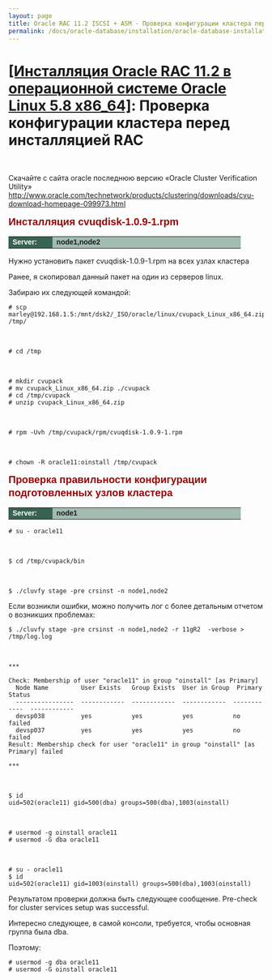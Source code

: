 ```yaml
---
layout: page
title: Oracle RAC 11.2 ISCSI + ASM - Проверка конфигурации кластера перед инсталляцией RAC
permalink: /docs/oracle-database/installation/oracle-database-installation/distributed/rac/linux/5.8/oracle/11.2/check-environment-before-install/
---
```


# <a href="/docs/oracle-database/installation/oracle-database-installation/distributed/rac/linux/5.8/oracle/11.2/">[Инсталляция Oracle RAC 11.2 в операционной системе Oracle Linux 5.8 x86_64]</a>: Проверка конфигурации кластера перед инсталляцией RAC


<br/>

Скачайте с сайта oracle последнюю версию «Oracle Cluster Verification Utility»  
http://www.oracle.com/technetwork/products/clustering/downloads/cvu-download-homepage-099973.html



<span style="font-size: 20px; text-align: left; line-height: 130%; font-family: Arial,Helvetica,sans-serif; color: rgb(153, 0, 0);">
<strong>Инсталляция cvuqdisk-1.0.9-1.rpm</strong></span>


<table cellpadding="4" cellspacing="2" align="center" border="0" width="100%">
	<tr>
		<td style="color: rgb(255, 255, 255);" bgcolor="#386351" width="14%"><span style="font-family: Arial,Helvetica,sans-serif; font-size: 14px;"><strong>Server:</strong></span></td>
		<td height="20" bgcolor="#a2bcb1" width="60%"><span style="font-family: Arial,Helvetica,sans-serif; font-size: 14px;"><strong>node1,node2</strong></span></td>
	</tr>
</table>


Нужно установить пакет cvuqdisk-1.0.9-1.rpm на всех узлах кластера

Ранее, я скопировал данный пакет на один из серверов linux.  

Забираю их следующей командой:

	# scp marley@192.168.1.5:/mnt/dsk2/_ISO/oracle/linux/cvupack_Linux_x86_64.zip /tmp/

<br/>

	# cd /tmp

<br/>

	# mkdir cvupack
	# mv cvupack_Linux_x86_64.zip ./cvupack
	# cd /tmp/cvupack
	# unzip cvupack_Linux_x86_64.zip

<br/>

	# rpm -Uvh /tmp/cvupack/rpm/cvuqdisk-1.0.9-1.rpm

<br/>

	# chown -R oracle11:oinstall /tmp/cvupack


<span style="font-size: 20px; text-align: left; line-height: 130%; font-family: Arial,Helvetica,sans-serif; color: rgb(153, 0, 0);">
<strong>Проверка правильности конфигурации подготовленных узлов кластера</strong></span>


<table cellpadding="4" cellspacing="2" align="center" border="0" width="100%">
	<tr>
		<td style="color: rgb(255, 255, 255);" bgcolor="#386351" width="14%"><span style="font-family: Arial,Helvetica,sans-serif; font-size: 14px;"><strong>Server:</strong></span></td>
		<td height="20" bgcolor="#a2bcb1" width="60%"><span style="font-family: Arial,Helvetica,sans-serif; font-size: 14px;"><strong>node1</strong></span></td>
	</tr>
</table>


	# su - oracle11

<br/>

	$ cd /tmp/cvupack/bin

<br/>

	$ ./cluvfy stage -pre crsinst -n node1,node2

Если возникли ошибки, можно получить лог с более детальным отчетом о возникших проблемах:

	$ ./cluvfy stage -pre crsinst -n node1,node2 -r 11gR2  -verbose > /tmp/log.log

<br/>

	***

	Check: Membership of user "oracle11" in group "oinstall" [as Primary]
	  Node Name         User Exists   Group Exists  User in Group  Primary       Status
	  ----------------  ------------  ------------  ------------  ------------  ------------
	  devsp038          yes           yes           yes           no            failed
	  devsp037          yes           yes           yes           no            failed
	Result: Membership check for user "oracle11" in group "oinstall" [as Primary] failed

	***

<br/>

	$ id
	uid=502(oracle11) gid=500(dba) groups=500(dba),1003(oinstall)


<br/>

	# usermod -g oinstall oracle11
	# usermod -G dba oracle11

<br/>

	# su - oracle11
	$ id
	uid=502(oracle11) gid=1003(oinstall) groups=500(dba),1003(oinstall)


Результатом проверки должна быть следующее сообщение.
Pre-check for cluster services setup was successful.



Интересно следующее, в самой консоли, требуется, чтобы основная группа была dba.

Поэтому:

	# usermod -g dba oracle11
	# usermod -G oinstall oracle11
